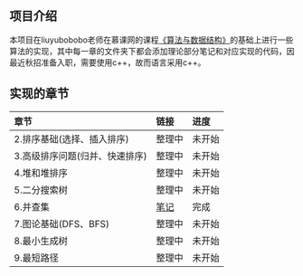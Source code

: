 ## 项目介绍
本项目在liuyubobobo老师在慕课网的课程[《算法与数据结构》](https://coding.imooc.com/class/chapter/71.html#Anchor)的基础上进行一些算法的实现，其中每一章的文件夹下都会添加理论部分笔记和对应实现的代码，因最近秋招准备入职，需要使用c++，故而语言采用c++。

## 实现的章节

| 章节      |     链接 |进度|
| :-------- | :--------|:--------|
| 2.排序基础(选择、插入排序)     |   整理中 |未开始|
| 3.高级排序问题(归并、快速排序)    |   整理中 |未开始|
| 4.堆和堆排序     |   整理中 |未开始|
| 5.二分搜索树     |  整理中 |未开始|
| 6.并查集     |   [笔记](https://github.com/jawhiow/algorithm-cpp/tree/master/UnionFind) |完成|
| 7.图论基础(DFS、BFS)    |   整理中 |未开始|
| 8.最小生成树     |   整理中 |未开始|
| 9.最短路径     |   整理中 |未开始|